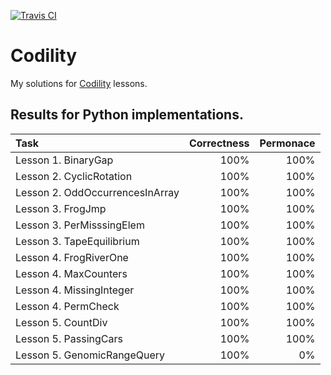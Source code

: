 [![Travis CI](https://travis-ci.org/amaslenn/Codility.svg)](https://travis-ci.org/amaslenn/Codility/builds)
# Codility
My solutions for [Codility](https://codility.com/programmers/lessons) lessons.

## Results for **Python** implementations.
|Task|Correctness|Permonace|
|:---|       ---:|     ---:|
|Lesson 1. BinaryGap | 100% | 100%|
|Lesson 2. CyclicRotation | 100% | 100%|
|Lesson 2. OddOccurrencesInArray | 100% | 100%|
|Lesson 3. FrogJmp | 100% | 100%|
|Lesson 3. PerMisssingElem | 100% | 100%|
|Lesson 3. TapeEquilibrium | 100% | 100%|
|Lesson 4. FrogRiverOne | 100% | 100%|
|Lesson 4. MaxCounters | 100% | 100%|
|Lesson 4. MissingInteger | 100% | 100%|
|Lesson 4. PermCheck | 100% | 100%|
|Lesson 5. CountDiv | 100% | 100%|
|Lesson 5. PassingCars | 100% | 100%|
|Lesson 5. GenomicRangeQuery | 100% | 0%|
